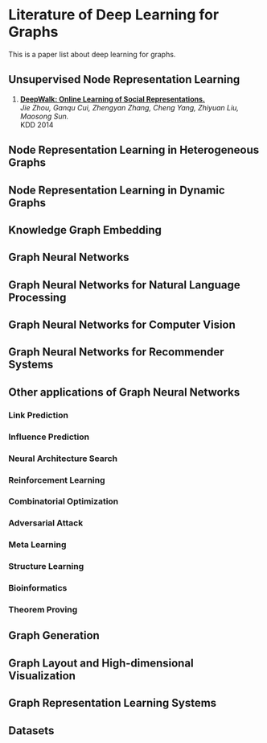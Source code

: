 # Literature of Deep Learning for Graphs
This is a paper list about deep learning for graphs.

## Unsupervised Node Representation Learning
1. [**DeepWalk: Online Learning of Social Representations.**](https://arxiv.org/pdf/1812.08434.pdf) \
*Jie Zhou, Ganqu Cui, Zhengyan Zhang, Cheng Yang, Zhiyuan Liu, Maosong Sun.* \
KDD 2014

## Node Representation Learning in Heterogeneous Graphs

## Node Representation Learning in Dynamic Graphs

## Knowledge Graph Embedding

## Graph Neural Networks

## Graph Neural Networks for Natural Language Processing

## Graph Neural Networks for Computer Vision

## Graph Neural Networks for Recommender Systems

## Other applications of Graph Neural Networks

### Link Prediction

### Influence Prediction

### Neural Architecture Search

### Reinforcement Learning

### Combinatorial Optimization

### Adversarial Attack

### Meta Learning

### Structure Learning

### Bioinformatics

### Theorem Proving

## Graph Generation

## Graph Layout and High-dimensional Visualization

## Graph Representation Learning Systems

## Datasets
